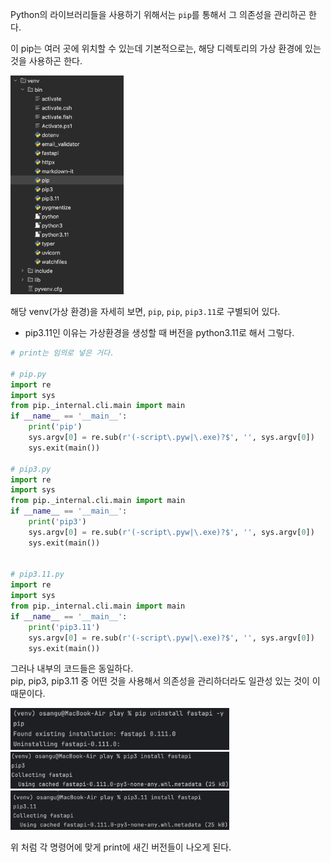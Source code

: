 Python의 라이브러리들을 사용하기 위해서는 `pip`를 통해서 그 의존성을 관리하곤 한다.  

이 pip는 여러 곳에 위치할 수 있는데 기본적으로는, 해당 디렉토리의 가상 환경에 있는 것을 사용하곤 한다.  

<img src="../../../.images/python.venv.png" height="350">

해당 venv(가상 환경)을 자세히 보면, `pip`, `pip`, `pip3.11`로 구별되어 있다.  
- pip3.11인 이유는 가상환경을 생성할 때 버전을 python3.11로 해서 그렇다. 

```python
# print는 임의로 넣은 거다.

# pip.py
import re
import sys
from pip._internal.cli.main import main
if __name__ == '__main__':
    print('pip')
    sys.argv[0] = re.sub(r'(-script\.pyw|\.exe)?$', '', sys.argv[0])
    sys.exit(main())

# pip3.py
import re
import sys
from pip._internal.cli.main import main
if __name__ == '__main__':
    print('pip3')
    sys.argv[0] = re.sub(r'(-script\.pyw|\.exe)?$', '', sys.argv[0])
    sys.exit(main())


# pip3.11.py
import re
import sys
from pip._internal.cli.main import main
if __name__ == '__main__':
    print('pip3.11')
    sys.argv[0] = re.sub(r'(-script\.pyw|\.exe)?$', '', sys.argv[0])
    sys.exit(main())

```

그러나 내부의 코드들은 동일하다.  
pip, pip3, pip3.11 중 어떤 것을 사용해서 의존성을 관리하더라도 일관성 있는 것이 이 때문이다.


<img src="../../../.images/python.venv-pip.png" width="350">
<img src="../../../.images/python.venv-pip3.png" width="350">
<img src="../../../.images/python.venv-pip3.11.png" width="350">

위 처럼 각 명령어에 맞게 print에 새긴 버전들이 나오게 된다.